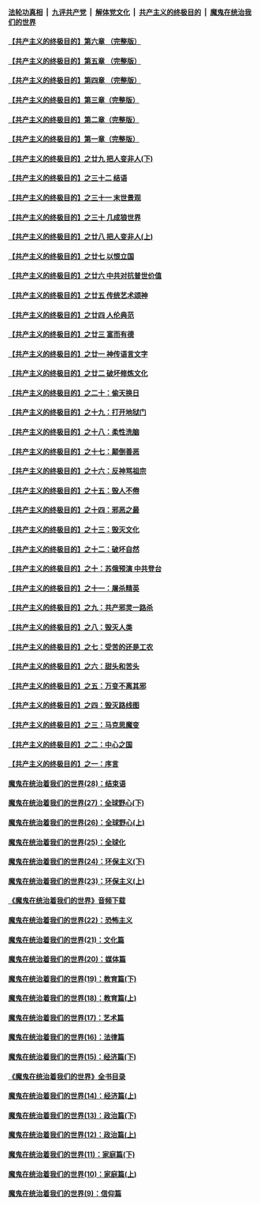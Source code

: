 ####  [法轮功真相](../../../../basic/blob/master/README.md?t=03240301) &nbsp;|&nbsp; [九评共产党](../../../../9ping.md/blob/master/README.md?t=03240301) &nbsp;|&nbsp; [解体党文化](../../../../jtdwh.md/blob/master/README.md?t=03240301)  &nbsp;|&nbsp; [共产主义的终极目的](../../../../gczydzjmd.md/blob/master/README.md?t=03240301) &nbsp;|&nbsp; [魔鬼在统治我们的世界](../../../../mgztzwmdsj.md/blob/master/README.md?t=03240301) 

#### [【共产主义的终极目的】第六章 （完整版）](../pages/nsc422/n11428913.md?t=03240301) 

#### [【共产主义的终极目的】第五章 （完整版）](../pages/nsc422/n11428912.md?t=03240301) 

#### [【共产主义的终极目的】第四章 （完整版）](../pages/nsc422/n11428907.md?t=03240301) 

#### [【共产主义的终极目的】第三章（完整版）](../pages/nsc422/n11428848.md?t=03240301) 

#### [【共产主义的终极目的】第二章（完整版）](../pages/nsc422/n11428831.md?t=03240301) 

#### [【共产主义的终极目的】第一章（完整版）](../pages/nsc422/n11417651.md?t=03240301) 

#### [【共产主义的终极目的】之廿九 把人变非人(下)](../pages/nsc422/n11344140.md?t=03240301) 

#### [【共产主义的终极目的】之三十二 结语](../pages/nsc422/n11360535.md?t=03240301) 

#### [【共产主义的终极目的】之三十一 末世景观](../pages/nsc422/n11351129.md?t=03240301) 

#### [【共产主义的终极目的】之三十 几成狼世界](../pages/nsc422/n11348280.md?t=03240301) 

#### [【共产主义的终极目的】之廿八 把人变非人(上)](../pages/nsc422/n11340492.md?t=03240301) 

#### [【共产主义的终极目的】之廿七 以恨立国](../pages/nsc422/n11336944.md?t=03240301) 

#### [【共产主义的终极目的】之廿六 中共对抗普世价值](../pages/nsc422/n11324785.md?t=03240301) 

#### [【共产主义的终极目的】之廿五 传统艺术颂神](../pages/nsc422/n11296396.md?t=03240301) 

#### [【共产主义的终极目的】之廿四 人伦典范](../pages/nsc422/n11296397.md?t=03240301) 

#### [【共产主义的终极目的】之廿三 富而有德](../pages/nsc422/n11283598.md?t=03240301) 

#### [【共产主义的终极目的】之廿一 神传语言文字](../pages/nsc422/n11263265.md?t=03240301) 

#### [【共产主义的终极目的】之廿二 破坏修炼文化](../pages/nsc422/n11245728.md?t=03240301) 

#### [【共产主义的终极目的】之二十：偷天换日](../pages/nsc422/n11238846.md?t=03240301) 

#### [【共产主义的终极目的】之十九：打开地狱门](../pages/nsc422/n11206376.md?t=03240301) 

#### [【共产主义的终极目的】之十八：柔性洗脑](../pages/nsc422/n11199994.md?t=03240301) 

#### [【共产主义的终极目的】之十七：颠倒善恶](../pages/nsc422/n11179782.md?t=03240301) 

#### [【共产主义的终极目的】之十六：反神骂祖宗](../pages/nsc422/n11166798.md?t=03240301) 

#### [【共产主义的终极目的】之十五：毁人不倦](../pages/nsc422/n11166792.md?t=03240301) 

#### [【共产主义的终极目的】之十四：邪恶之最](../pages/nsc422/n11150249.md?t=03240301) 

#### [【共产主义的终极目的】之十三：毁灭文化](../pages/nsc422/n11135227.md?t=03240301) 

#### [【共产主义的终极目的】之十二：破坏自然](../pages/nsc422/n11135214.md?t=03240301) 

#### [【共产主义的终极目的】之十：苏俄预演 中共登台](../pages/nsc422/n11118424.md?t=03240301) 

#### [【共产主义的终极目的】之十一：屠杀精英](../pages/nsc422/n11118442.md?t=03240301) 

#### [【共产主义的终极目的】之九：共产邪灵一路杀](../pages/nsc422/n11114139.md?t=03240301) 

#### [【共产主义的终极目的】之八：毁灭人类](../pages/nsc422/n11108503.md?t=03240301) 

#### [【共产主义的终极目的】之七：受苦的还是工农](../pages/nsc422/n11101809.md?t=03240301) 

#### [【共产主义的终极目的】之六：甜头和苦头](../pages/nsc422/n11096971.md?t=03240301) 

#### [【共产主义的终极目的】之五：万变不离其邪](../pages/nsc422/n11091285.md?t=03240301) 

#### [【共产主义的终极目的】之四：毁灭路线图](../pages/nsc422/n11086284.md?t=03240301) 

#### [【共产主义的终极目的】之三：马克思魔变](../pages/nsc422/n11061941.md?t=03240301) 

#### [【共产主义的终极目的】之二：中心之国](../pages/nsc422/n11047728.md?t=03240301) 

#### [【共产主义的终极目的】之一：序言](../pages/nsc422/n11086077.md?t=03240301) 

#### [魔鬼在统治着我们的世界(28)：结束语](../pages/nsc422/n10936246.md?t=03240301) 

#### [魔鬼在统治着我们的世界(27)：全球野心(下)](../pages/nsc422/n10928319.md?t=03240301) 

#### [魔鬼在统治着我们的世界(26)：全球野心(上)](../pages/nsc422/n10900318.md?t=03240301) 

#### [魔鬼在统治着我们的世界(25)：全球化](../pages/nsc422/n10788205.md?t=03240301) 

#### [魔鬼在统治着我们的世界(24)：环保主义(下)](../pages/nsc422/n10695307.md?t=03240301) 

#### [魔鬼在统治着我们的世界(23)：环保主义(上)](../pages/nsc422/n10688613.md?t=03240301) 

#### [《魔鬼在统治着我们的世界》音频下载](../pages/nsc422/n10635553.md?t=03240301) 

#### [魔鬼在统治着我们的世界(22)：恐怖主义](../pages/nsc422/n10614727.md?t=03240301) 

#### [魔鬼在统治着我们的世界(21)：文化篇](../pages/nsc422/n10597706.md?t=03240301) 

#### [魔鬼在统治着我们的世界(20)：媒体篇](../pages/nsc422/n10586579.md?t=03240301) 

#### [魔鬼在统治着我们的世界(19)：教育篇(下)](../pages/nsc422/n10564808.md?t=03240301) 

#### [魔鬼在统治着我们的世界(18)：教育篇(上)](../pages/nsc422/n10526970.md?t=03240301) 

#### [魔鬼在统治着我们的世界(17)：艺术篇](../pages/nsc422/n10499093.md?t=03240301) 

#### [魔鬼在统治着我们的世界(16)：法律篇](../pages/nsc422/n10485969.md?t=03240301) 

#### [魔鬼在统治着我们的世界(15)：经济篇(下)](../pages/nsc422/n10469975.md?t=03240301) 

#### [《魔鬼在统治着我们的世界》全书目录](../pages/nsc422/n10464261.md?t=03240301) 

#### [魔鬼在统治着我们的世界(14)：经济篇(上)](../pages/nsc422/n10457370.md?t=03240301) 

#### [魔鬼在统治着我们的世界(13)：政治篇(下)](../pages/nsc422/n10448270.md?t=03240301) 

#### [魔鬼在统治着我们的世界(12)：政治篇(上)](../pages/nsc422/n10444576.md?t=03240301) 

#### [魔鬼在统治着我们的世界(11)：家庭篇(下)](../pages/nsc422/n10440961.md?t=03240301) 

#### [魔鬼在统治着我们的世界(10)：家庭篇(上)](../pages/nsc422/n10435448.md?t=03240301) 

#### [魔鬼在统治着我们的世界(9)：信仰篇](../pages/nsc422/n10432159.md?t=03240301) 

